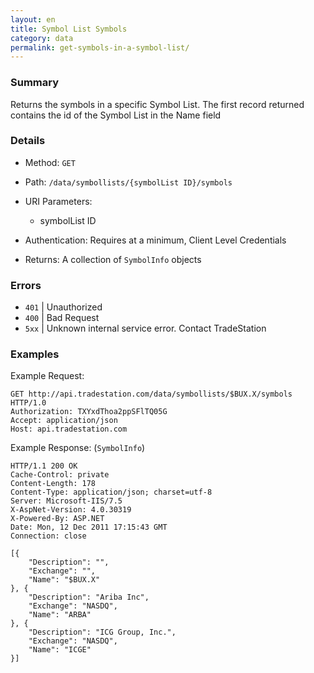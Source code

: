 ```yaml
---
layout: en
title: Symbol List Symbols
category: data
permalink: get-symbols-in-a-symbol-list/
---
```


### Summary

Returns the symbols in a specific Symbol List. The first record returned contains the id of the Symbol List in the Name field

### Details

* Method: `GET`
* Path: `/data/symbollists/{symbolList ID}/symbols`
* URI Parameters:

  * symbolList ID
* Authentication: Requires at a minimum, Client Level Credentials
* Returns: A collection of `SymbolInfo` objects

### Errors

* `401` | Unauthorized
* `400` | Bad Request
* `5xx` | Unknown internal service error. Contact TradeStation

### Examples

Example Request:

    GET http://api.tradestation.com/data/symbollists/$BUX.X/symbols HTTP/1.0
    Authorization: TXYxdThoa2ppSFlTQ05G
    Accept: application/json
    Host: api.tradestation.com

Example Response: (`SymbolInfo`)

    HTTP/1.1 200 OK
    Cache-Control: private
    Content-Length: 178
    Content-Type: application/json; charset=utf-8
    Server: Microsoft-IIS/7.5
    X-AspNet-Version: 4.0.30319
    X-Powered-By: ASP.NET
    Date: Mon, 12 Dec 2011 17:15:43 GMT
    Connection: close

    [{
        "Description": "",
        "Exchange": "",
        "Name": "$BUX.X"
    }, {
        "Description": "Ariba Inc",
        "Exchange": "NASDQ",
        "Name": "ARBA"
    }, {
        "Description": "ICG Group, Inc.",
        "Exchange": "NASDQ",
        "Name": "ICGE"
    }]
